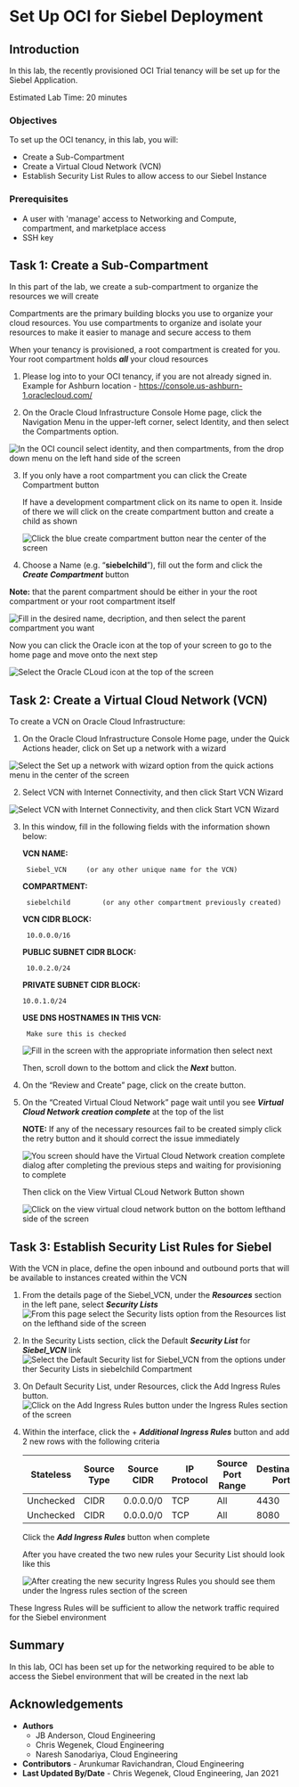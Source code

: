 # Set Up OCI for Siebel Deployment

## Introduction

In this lab, the recently provisioned OCI Trial tenancy will be set up for the Siebel Application.


Estimated Lab Time: 20 minutes

### Objectives

To set up the OCI tenancy, in this lab, you will:
*   Create a Sub-Compartment
*   Create a Virtual Cloud Network (VCN)
*   Establish Security List Rules to allow access to our Siebel Instance

### Prerequisites
* A user with 'manage' access to Networking and Compute, compartment, and marketplace access
* SSH key


## Task 1: Create a Sub-Compartment

In this part of the lab, we create a sub-compartment to organize the resources we will create

Compartments are the primary building blocks you use to organize your cloud resources. You use compartments to organize and isolate your resources to make it easier to manage and secure access to them

When your tenancy is provisioned, a root compartment is created for you. Your root compartment holds ***all*** your cloud resources

1.  Please log into to your OCI tenancy, if you are not already signed in. Example for Ashburn location - https://console.us-ashburn-1.oraclecloud.com/

2.  On the Oracle Cloud Infrastructure Console Home page, click the Navigation Menu   in the upper-left corner, select Identity, and then select the Compartments option.

  ![In the OCI council select identity, and then compartments, from the drop down menu on the left hand side of the screen](./images/1.22.png " ")

3.	If you only have a root compartment you can click the Create Compartment button

    If have a development compartment click on its name to open it. Inside of there we will click on the create compartment button and create a child as shown

    ![Click the blue create compartment button near the center of the screen](./images/my_compartment.png " ")




4.	Choose a Name (e.g. “**siebelchild**”), fill out the form and click the ***Create Compartment*** button

  **Note:** that the parent compartment should be either in your the root compartment or your root compartment itself

  ![Fill in the desired name, decription, and then select the parent compartment you want](./images/1.23.png " ")

  Now you can click the Oracle icon at the top of your screen to go to the home page and move onto the next step

  ![Select the Oracle CLoud icon at the top of the screen](./images/home.png " ")


## Task 2:  Create a Virtual Cloud Network (VCN)

To create a VCN on Oracle Cloud Infrastructure:

1. On the Oracle Cloud Infrastructure Console Home page, under the Quick Actions header, click on Set up a network with a wizard

  ![Select the Set up a network with wizard option from the quick actions menu in the center of the screen](./images/2.11.png " ")

2.	Select VCN with Internet Connectivity, and then click Start VCN Wizard

  ![Select VCN with Internet Connectivity, and then click Start VCN Wizard](./images/2.2.png " ")

3. In this window, fill in the following fields with the information shown below:

    **VCN NAME:**

        Siebel_VCN     (or any other unique name for the VCN)

    **COMPARTMENT:**

        siebelchild        (or any other compartment previously created)

    **VCN CIDR BLOCK:**

        10.0.0.0/16

    **PUBLIC SUBNET CIDR BLOCK:**

        10.0.2.0/24

    **PRIVATE SUBNET CIDR BLOCK:**

       10.0.1.0/24

    **USE DNS HOSTNAMES IN THIS VCN:**

        Make sure this is checked

    ![Fill in the screen with the appropriate information then select next](./images/2.33.png " ")

    Then, scroll down to the bottom and click the ***Next*** button.

4.	On the “Review and Create” page, click on the create button.



5. On the “Created Virtual Cloud Network” page wait until you see ***Virtual Cloud Network creation complete*** at the top of the list

    **NOTE:** If any of the necessary resources fail to be created simply click the retry button and it should correct the issue immediately

    ![You screen should have the Virtual Cloud Network creation complete dialog after completing the previous steps and waiting for provisioning to complete](./images/2.44.png " ")

    Then click on the View Virtual CLoud Network Button shown

    ![Click on the view virtual cloud network button on the bottom lefthand side of the screen](./images/2.5.png " ")


## Task 3:  Establish Security List Rules for Siebel

With the VCN in place, define the open inbound and outbound ports that will be available to instances created within the VCN

1.	From the details page of the Siebel_VCN, under the ***Resources*** section in the left pane, select ***Security Lists***
  ![From this page select the Security lists option from the Resources list on the lefthand side of the screen](./images/3.11.png " ")

2.	In the Security Lists section, click the Default ***Security List*** for ***Siebel_VCN*** link  
  ![Select the Default Security list for Siebel_VCN from the options under ther Security Lists in siebelchild Compartment](./images/3.22.png " ")

3.	On Default Security List, under Resources, click the Add Ingress Rules button.
  ![Click on the Add Ingress Rules button under the Ingress Rules section of the screen](./images/3.3.png " ")

4.   Within the interface, click the + ***Additional Ingress Rules*** button and add 2 new rows with the following criteria

        | Stateless | Source Type |	Source CIDR | IP Protocol | Source Port Range |	Destination Port |
        | --- | --- | --- | --- | --- | --- |
        | Unchecked | CIDR|	0.0.0.0/0 |	TCP | All |	4430 |
        | Unchecked | CIDR|	0.0.0.0/0 |	TCP | All |	8080 |

        Click the ***Add Ingress Rules***  button when complete

        After you have created the two new rules your Security List should look like this

        ![After creating the new security Ingress Rules you should see them under the Ingress rules section of the screen](./images/3.55.png " ")

These Ingress Rules will be sufficient to allow the network traffic required for the Siebel environment

## **Summary**

In this lab, OCI has been set up for the networking required to be able to access the Siebel environment that will be created in the next lab

## Acknowledgements
* **Authors**
  - JB Anderson, Cloud Engineering
  - Chris Wegenek, Cloud Engineering
  - Naresh Sanodariya, Cloud Engineering
* **Contributors** -  Arunkumar Ravichandran, Cloud Engineering
* **Last Updated By/Date** - Chris Wegenek, Cloud Engineering, Jan 2021


